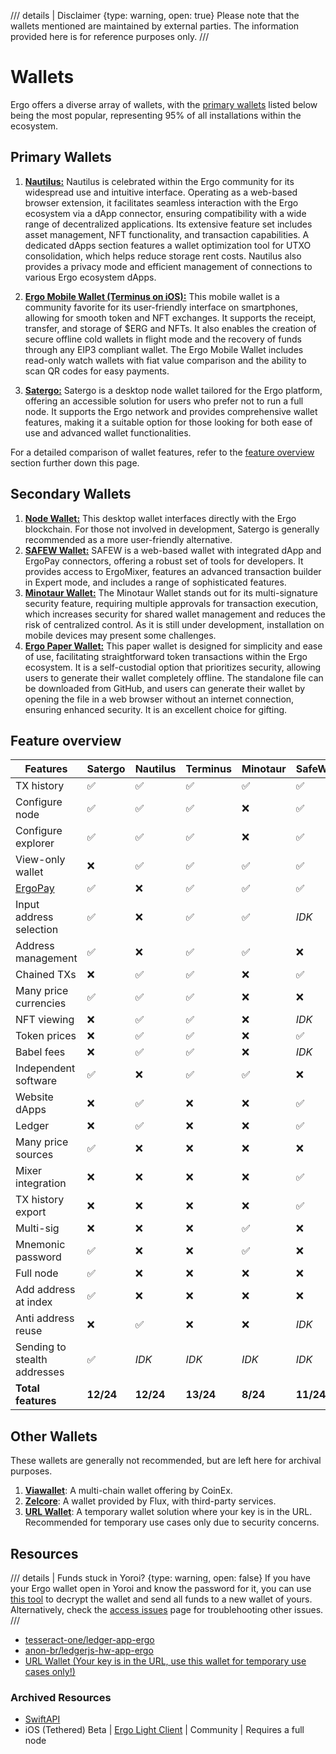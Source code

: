 /// details | Disclaimer
    {type: warning, open: true}
Please note that the wallets mentioned are maintained by external parties. The information provided here is for reference purposes only.
///


# Wallets

Ergo offers a diverse array of wallets, with the [primary wallets](#primary-wallets) listed below being the most popular, representing 95% of all installations within the ecosystem.


## Primary Wallets

1. [**Nautilus:**](nautilus.md) Nautilus is celebrated within the Ergo community for its widespread use and intuitive interface. Operating as a web-based browser extension, it facilitates seamless interaction with the Ergo ecosystem via a dApp connector, ensuring compatibility with a wide range of decentralized applications. Its extensive feature set includes asset management, NFT functionality, and transaction capabilities. A dedicated dApps section features a wallet optimization tool for UTXO consolidation, which helps reduce storage rent costs. Nautilus also provides a privacy mode and efficient management of connections to various Ergo ecosystem dApps.

2. [**Ergo Mobile Wallet (Terminus on iOS):**](https://ergoplatform.org/en/ergo-wallet-app/) This mobile wallet is a community favorite for its user-friendly interface on smartphones, allowing for smooth token and NFT exchanges. It supports the receipt, transfer, and storage of $ERG and NFTs. It also enables the creation of secure offline cold wallets in flight mode and the recovery of funds through any EIP3 compliant wallet. The Ergo Mobile Wallet includes read-only watch wallets with fiat value comparison and the ability to scan QR codes for easy payments.

3. [**Satergo:**](satergo.md) Satergo is a desktop node wallet tailored for the Ergo platform, offering an accessible solution for users who prefer not to run a full node. It supports the Ergo network and provides comprehensive wallet features, making it a suitable option for those looking for both ease of use and advanced wallet functionalities.

For a detailed comparison of wallet features, refer to the [feature overview](#feature-overview) section further down this page.


## Secondary Wallets

1. [**Node Wallet:**](https://docs.ergoplatform.com/node/install/) This desktop wallet interfaces directly with the Ergo blockchain. For those not involved in development, Satergo is generally recommended as a more user-friendly alternative.
2. [**SAFEW Wallet:**](safew.md) SAFEW is a web-based wallet with integrated dApp and ErgoPay connectors, offering a robust set of tools for developers. It provides access to ErgoMixer, features an advanced transaction builder in Expert mode, and includes a range of sophisticated features.
3. [**Minotaur Wallet:**](minotaur.md) The Minotaur Wallet stands out for its multi-signature security feature, requiring multiple approvals for transaction execution, which increases security for shared wallet management and reduces the risk of centralized control. As it is still under development, installation on mobile devices may present some challenges.
4. [**Ergo Paper Wallet:**](paper-wallet.md) This paper wallet is designed for simplicity and ease of use, facilitating straightforward token transactions within the Ergo ecosystem. It is a self-custodial option that prioritizes security, allowing users to generate their wallet completely offline. The standalone file can be downloaded from GitHub, and users can generate their wallet by opening the file in a web browser without an internet connection, ensuring enhanced security. It is an excellent choice for gifting.

## Feature overview

| Features                     | Satergo   | Nautilus |   Terminus   | Minotaur |  SafeW  |
|------------------------------|-----------|----------|--------------|----------|---------|
| TX history                   | ✅        | ✅       | ✅           | ✅       | ✅      |
| Configure node               | ✅        | ✅       | ✅           | ❌       | ✅      |
| Configure explorer           | ✅        | ✅       | ✅           | ❌       | ✅      |
| View-only wallet             | ❌        | ✅       | ✅           | ✅       | ✅      |
| [ErgoPay](eip20.md)          | ✅        | ❌       | ✅           | ✅       | ✅      |
| Input address selection      | ✅        | ❌       | ✅           | ✅       | *IDK*   |
| Address management           | ✅        | ❌       | ✅           | ✅       | ❌      |
| Chained TXs                  | ❌        | ✅       | ✅           | ❌       | ✅      |
| Many price currencies        | ✅        | ✅       | ✅           | ❌       | ❌      |
| NFT viewing                  | ❌        | ✅       | ✅           | ❌       | *IDK*   |
| Token prices                 | ❌        | ✅       | ✅           | ❌       | ✅      |
| Babel fees                   | ❌        | ✅       | ✅           | ❌       | *IDK*   |
| Independent software         | ✅        | ❌       | ✅           | ✅       | ❌      |
| Website dApps                | ❌        | ✅       | ❌           | ❌       | ✅      |
| Ledger                       | ❌        | ✅       | ❌           | ❌       | ✅      |
| Many price sources           | ✅        | ❌       | ❌           | ❌       | ❌      |
| Mixer integration            | ❌        | ❌       | ❌           | ❌       | ✅      |
| TX history export            | ❌        | ❌       | ❌           | ❌       | ✅      |
| Multi-sig                    | ❌        | ❌       | ❌           | ✅       | ❌      |
| Mnemonic password            | ✅        | ❌       | ❌           | ✅       | ❌      |
| Full node                    | ✅        | ❌       | ❌           | ❌       | ❌      |
| Add address at index         | ✅        | ❌       | ❌           | ❌       | ❌      |
| Anti address reuse           | ❌        | ✅       | ❌           | ❌       | *IDK*   |
| Sending to stealth addresses | ✅        | *IDK*    | *IDK*        | *IDK*    | *IDK*   |
| **Total features**           | **12/24** | **12/24** | **13/24** | **8/24** | **11/24** |

## Other Wallets

These wallets are generally not recommended, but are left here for archival purposes.

1. [**Viawallet**](https://apps.apple.com/us/app/viawallet-multi-chain-wallet/id1462031389): A multi-chain wallet offering by CoinEx.
2. [**Zelcore**](https://erg.urlwallet.org/): A wallet provided by Flux, with third-party services.
3. [**URL Wallet**](https://erg.urlwallet.org/): A temporary wallet solution where your key is in the URL. Recommended for temporary use cases only due to security concerns.


## Resources


/// details | Funds stuck in Yoroi?
    {type: warning, open: false}
If you have your Ergo wallet open in Yoroi and know the password for it, you can use [this tool](https://github.com/satsen/yoroi-ergo-wallet-recover) to decrypt the wallet and send all funds to a new wallet of yours. Alternatively, check the [access issues](access-issues.md) page for troublehooting other issues.
///


- [tesseract-one/ledger-app-ergo](https://github.com/tesseract-one/ledger-app-ergo)
- [anon-br/ledgerjs-hw-app-ergo](https://github.com/anon-br/ledgerjs-hw-app-ergo)
- [URL Wallet (Your key is in the URL, use this wallet for temporary use cases only!)](https://erg.urlwallet.org/)

### Archived Resources

- [SwiftAPI](https://github.com/ergoplatform/sigma-rust/blob/31aa0922d03f632d22fdc348b2604d23ed296586/bindings/ergo-wallet-ios/Sources/ErgoWallet/ErgoWallet.swift)
- iOS (Tethered) Beta | [Ergo Light Client](https://github.com/bjenkinsgit/ErgoIOSLiteClient.git) | Community | Requires a full node
